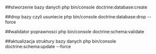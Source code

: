 ##stworzenie bazy danych
php bin/console doctrine:database:create

##drop bazy czyli usuniecie
php bin/console doctrine:database:drop --force

##walidator poprawnosci
php bin/console doctrine:schema:validate

##aktualizacja struktury bazy danych
php bin/console doctrine:schema:update --force
